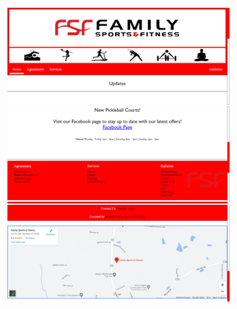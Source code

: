 ![Alt text](/public/images/cover_photo1.png)
![Alt text](/public/images/cover_photo2.png)
![Alt text](/public/images/cover_photo3.png)
